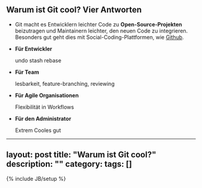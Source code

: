 Warum ist Git cool? Vier Antworten
----------------------------------

* Git macht es Entwicklern leichter Code zu **Open-Source-Projekten** 
  beizutragen und Maintainern leichter, den neuen Code zu integrieren.
  Besonders gut geht dies mit Social-Coding-Plattformen, wie 
  [Github](http://wwww.github.com).
  
* **Für Entwickler** 

    undo stash rebase
    
* **Für Team**

   lesbarkeit, feature-branching, reviewing

* **Für Agile Organisationen**

   Flexibilität in Workflows

* **Für den Administrator**

   Extrem Cooles gut 
---
layout: post
title: "Warum ist Git cool?"
description: ""
category: 
tags: []
---
{% include JB/setup %}
